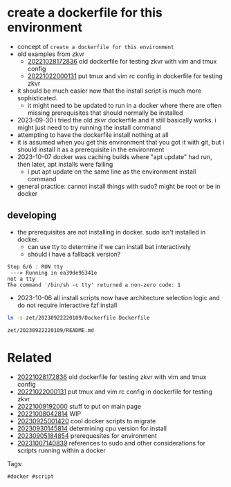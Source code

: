 # create a dockerfile for this environment

- concept of `create a dockerfile for this environment`
- old examples from zkvr
  - [20221028172836](/zet/20221028172836/README.md) old dockerfile for testing zkvr with vim and tmux config
  - [20221022000131](/zet/20221022000131/README.md) put tmux and vim rc config in dockerfile for testing zkvr
- it should be much easier now that the install script is much more sophisticated.
  - it might need to be updated to run in a docker where there are often missing prerequisites that should normally be installed
- 2023-09-30 i tried the old zkvr dockerfile and it still basically works. i might just need to try running the install command
- attempting to have the dockerfile install nothing at all
- it is assumed when you get this environment that you got it with git, but i should install it as a prerequisite in the environment
- 2023-10-07 docker was caching builds where "apt update" had run, then later, apt installs were failing
  - i put apt update on the same line as the environment install command
- general practice: cannot install things with sudo? might be root or be in docker

## developing
- the prerequisites are not installing in docker. sudo isn't installed in docker.
  - can use tty to determine if we can install bat interactively
  - should i have a fallback version?
```
Step 6/6 : RUN tty
 ---> Running in ea39de95341e
not a tty
The command '/bin/sh -c tty' returned a non-zero code: 1
```
- 2023-10-06 all install scripts now have architecture selection logic and do not require interactive fzf install

```bash
ln -s zet/20230922220109/Dockerfile Dockerfile
```

` zet/20230922220109/README.md `

# Related

- [20221028172836](/zet/20221028172836/README.md) old dockerfile for testing zkvr with vim and tmux config
- [20221022000131](/zet/20221022000131/README.md) put tmux and vim rc config in dockerfile for testing zkvr
- [20221009192000](/zet/20221009192000/README.md) stuff to put on main page
- [20221008042814](/zet/20221008042814/README.md) WIP
- [20230925001420](/zet/20230925001420/README.md) cool docker scripts to migrate
- [20230930145814](/zet/20230930145814/README.md) determining cpu version for install
- [20230905184854](/zet/20230905184854/README.md) prerequesites for environment
- [20231007140839](/zet/20231007140839/README.md) references to sudo and other considerations for scripts running within a docker

Tags:

    #docker #script
